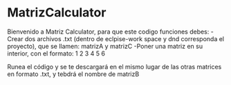 # MatrizCalculator

Bienvenido a Matriz Calculator, para que este codigo funciones debes:
-Crear dos archivos .txt (dentro de eclpise-work space y dnd corresponda el proyecto), que se llamen: matrizA y matrizC
-Poner una matriz en su interior, con el formato:
1 2 3
4 5 6

Runea el código y se te descargará en el mismo lugar de las otras matrices en formato .txt, y tebdrá el nombre de matrizB
